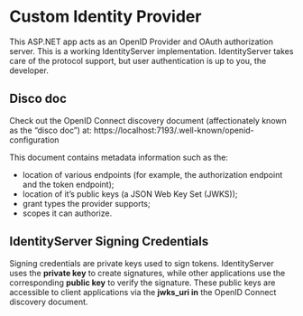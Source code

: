 # Custom Identity Provider
This ASP.NET app acts as an OpenID Provider and OAuth authorization server. This is a working IdentityServer implementation. IdentityServer takes care of the protocol support, but user authentication is up to you, the developer.

## Disco doc
Check out the OpenID Connect discovery document (affectionately known as the “disco doc”) at:
https://localhost:7193/.well-known/openid-configuration

This document contains metadata information such as the:
 - location of various endpoints (for example, the authorization endpoint and the token endpoint);
 - location of it’s public keys (a JSON Web Key Set (JWKS));
 - grant types the provider supports;
 - scopes it can authorize.

## IdentityServer Signing Credentials
Signing credentials are private keys used to sign tokens. IdentityServer uses the **private key** to create signatures, while other applications use the corresponding **public key** to verify the signature. These public keys are accessible to client applications via the **jwks_uri in** the OpenID Connect discovery document.